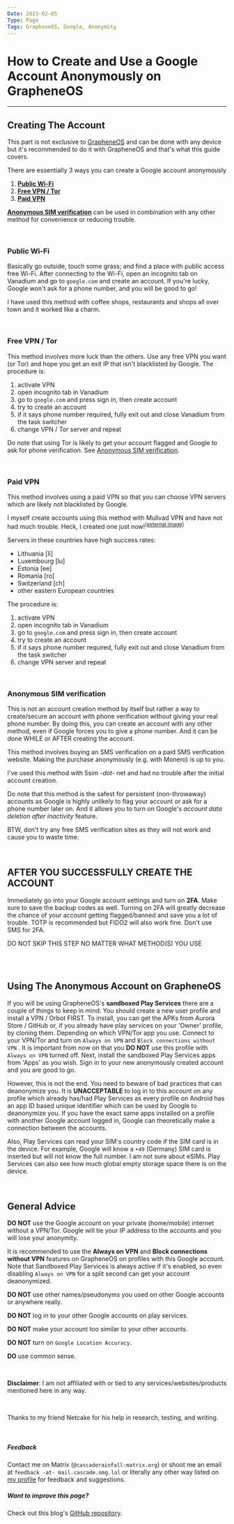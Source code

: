 ```yaml
---
Date: 2023-02-05
Type: Page
Tags: GrapheneOS, Google, Anonymity
---
```


# How to Create and Use a Google Account Anonymously on GrapheneOS

---

## Creating The Account
This part is not exclusive to [GrapheneOS](https://grapheneos.org) and can be done with any device but it's recommended to do it with GrapheneOS and that's what this guide covers.


There are essentially 3 ways you can create a Google account anonymously
1. [**Public Wi-Fi**](#public-wi-fi)
2. [**Free VPN / Tor**](#free-vpn--tor)
3. [**Paid VPN**](#paid-vpn)

[**Anonymous SIM verification**](#anonymous-sim-verification) can be used in combination with any other method for convenience or reducing trouble.

</br>

### Public Wi-Fi
Basically go outside, touch some grass; and find a place with public access free Wi-Fi. After connecting to the Wi-Fi, open an incognito tab on Vanadium and go to `google.com` and create an account.
If you're lucky, Google won't ask for a phone number, and you will be good to go!

I have used this method with coffee shops, restaurants and shops all over town and it worked like a charm.  

</br>

### Free VPN / Tor
This method involves more luck than the others. Use any free VPN you want (or Tor) and hope you get an exit IP that isn't blacklisted by Google.
The procedure is:
1. activate VPN
2. open incognito tab in Vanadium
3. go to `google.com` and press sign in, then create account
4. try to create an account
5. if it says phone number required, fully exit out and close Vanadium from the task switcher
6. change VPN / Tor server and repeat

Do note that using Tor is likely to get your account flagged and Google to ask for phone verification. See [Anonymous SIM verification](#anonymous-sim-verification).  

</br>

### Paid VPN
This method involves using a paid VPN so that you can choose VPN servers which are likely not blacklisted by Google. 

I myself create accounts using this method with Mullvad VPN and have not had much trouble. Heck, I created one just now!<sup>[\[external image\]](https://cascade.url.lol/wowthatwaseasygoogle)</sup>

Servers in these countries have high success rates:
- Lithuania \[li]
- Luxembourg \[lu]
- Estonia \[ee]
- Romania \[ro]
- Switzerland \[ch]
- other eastern European countries

The procedure is:
1. activate VPN
2. open incognito tab in Vanadium
3. go to `google.com` and press sign in, then create account
4. try to create an account
5. if it says phone number required, fully exit out and close Vanadium from the task switcher
6. change VPN server and repeat

</br>

### Anonymous SIM verification
This is not an account creation method by itself but rather a way to create/secure an account with phone verification without giving your real phone number. By doing this, you can create an account with any other method, even if Google forces you to give a phone number. And it can be done WHILE or AFTER creating the account.

This method involves buying an SMS verification on a paid SMS verification website. Making the purchase anonymously (e.g. with Monero) is up to you. 

I've used this method with 5sim *-dot-* net and had no trouble after the initial account creation.

Do note that this method is the safest for persistent (non-throwaway) accounts as Google is highly unlikely to flag your account or ask for a phone number later on. And it allows you to turn on Google's *account data deletion after inactivity* feature.

BTW, don't try any free SMS verification sites as they will not work and cause you to waste time.

</br>

## AFTER YOU SUCCESSFULLY CREATE THE ACCOUNT
Immediately go into your Google account settings and turn on **2FA**. Make sure to save the backup codes as well. 
Turning on 2FA will greatly decrease the chance of your account getting flagged/banned and save you a lot of trouble. TOTP is recommended but FIDO2 will also work fine. Don't use SMS for 2FA. 

DO NOT SKIP THIS STEP NO MATTER WHAT METHOD(S) YOU USE

</br>
</br>

## Using The Anonymous Account on GrapheneOS
If you will be using GrapheneOS's **sandboxed Play Services** there are a couple of things to keep in mind. You should create a new user profile and install a VPN / Orbot FIRST. To install, you can get the APKs from Aurora Store / GitHub or, if you already have play services on your 'Owner' profile, by cloning them. Depending on which VPN/Tor app you use.
Connect to your VPN/Tor and turn on  `Always on VPN`  and  `Block connections without VPN` . It is important from now on that you **DO NOT** use this profile with  `Always on VPN`  turned off.
Next, install the sandboxed Play Services apps from 'Apps' as you wish. Sign in to your new anonymously created account and you are good to go.

However, this is not the end. You need to beware of bad practices that can deanonymize you.
It is **UNACCEPTABLE** to log in to this account on any profile which already has/had Play Services as every profile on Android has an app ID based unique identifier which can be used by Google to deanonymize you.
If you have the exact same apps installed on a profile with another Google account logged in, Google can theoretically make a connection between the accounts.

Also, Play Services can read your SIM's country code if the SIM card is in the device. For example, Google will know a `+49` (Germany) SIM card is inserted but will not know the full number. I am not sure about eSIMs.
Play Services can also see how much global empty storage space there is on the device.

</br>

## General Advice
**DO NOT** use the Google account on your private (home/mobile) internet without a VPN/Tor. Google will tie your IP address to the accounts and you will lose your anonymity.

It is recommended to use the **Always on VPN** and **Block connections without VPN** features on GrapheneOS on profiles with this Google account. Note that Sandboxed Play Services is always active if it's enabled, so even disabling  `Always on VPN`  for a split second can get your account deanonymized.

**DO NOT** use other names/pseudonyms you used on other Google accounts or anywhere really.

**DO NOT** log in to your other Google accounts on play services.

**DO NOT** make your account too similar to your other accounts.

**DO NOT** turn on  `Google Location Accuracy`.

**DO** use common sense.

</br>

**Disclaimer**: I am not affiliated with or tied to any services/websites/products mentioned here in any way.

</br>

Thanks to my friend Netcake for his help in research, testing, and writing.

</br>

##### Feedback
Contact me on Matrix (`@cascaderainfall:matrix.org`) or shoot me an email at  `feedback -at- mail.cascade.omg.lol` 
 or literally any other way listed on [my profile](https://cascade.profile.lol) for feedback and suggestions.
##### Want to improve this page?
Check out this blog's [GitHub repository](https://github.com/cascaderainfall/webloglol).

<div style="display:none;">
<video>
<source src="https://cascade.url.lol/anonymousgoogleaccountguide">
this is just an anonymous visitor counter (collects no data)
</video>
</div>